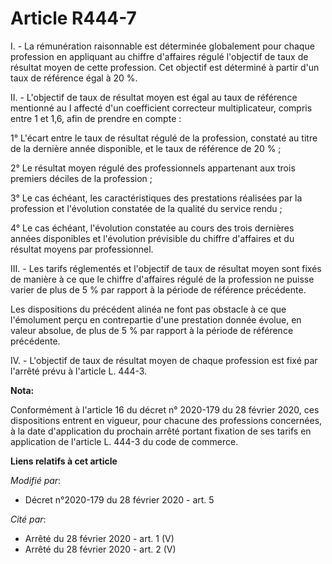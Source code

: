 # Article R444-7

I. - La rémunération raisonnable est déterminée globalement pour chaque profession en appliquant au chiffre d'affaires régulé
l'objectif de taux de résultat moyen de cette profession. Cet objectif est déterminé à partir d'un taux de référence égal à
20 %.

II. - L'objectif de taux de résultat moyen est égal au taux de référence mentionné au I affecté d'un coefficient correcteur
multiplicateur, compris entre 1 et 1,6, afin de prendre en compte :

1° L'écart entre le taux de résultat régulé de la profession, constaté au titre de la dernière année disponible, et le taux
de référence de 20 % ;

2° Le résultat moyen régulé des professionnels appartenant aux trois premiers déciles de la profession ;

3° Le cas échéant, les caractéristiques des prestations réalisées par la profession et l'évolution constatée de la qualité du
service rendu ;

4° Le cas échéant, l'évolution constatée au cours des trois dernières années disponibles et l'évolution prévisible du chiffre
d'affaires et du résultat moyens par professionnel.

III. - Les tarifs réglementés et l'objectif de taux de résultat moyen sont fixés de manière à ce que le chiffre d'affaires
régulé de la profession ne puisse varier de plus de 5 % par rapport à la période de référence précédente.

Les dispositions du précédent alinéa ne font pas obstacle à ce que l'émolument perçu en contrepartie d'une prestation donnée
évolue, en valeur absolue, de plus de 5 % par rapport à la période de référence précédente.

IV. - L'objectif de taux de résultat moyen de chaque profession est fixé par l'arrêté prévu à l'article L. 444-3.

**Nota:**

Conformément à l'article 16 du décret n° 2020-179 du 28 février 2020, ces dispositions entrent en vigueur, pour chacune des
professions concernées, à la date d'application du prochain arrêté portant fixation de ses tarifs en application de l'article
L. 444-3 du code de commerce.

**Liens relatifs à cet article**

_Modifié par_:

  - Décret n°2020-179 du 28 février 2020 - art. 5

_Cité par_:

  - Arrêté du 28 février 2020 - art. 1 (V)
  - Arrêté du 28 février 2020 - art. 2 (V)
